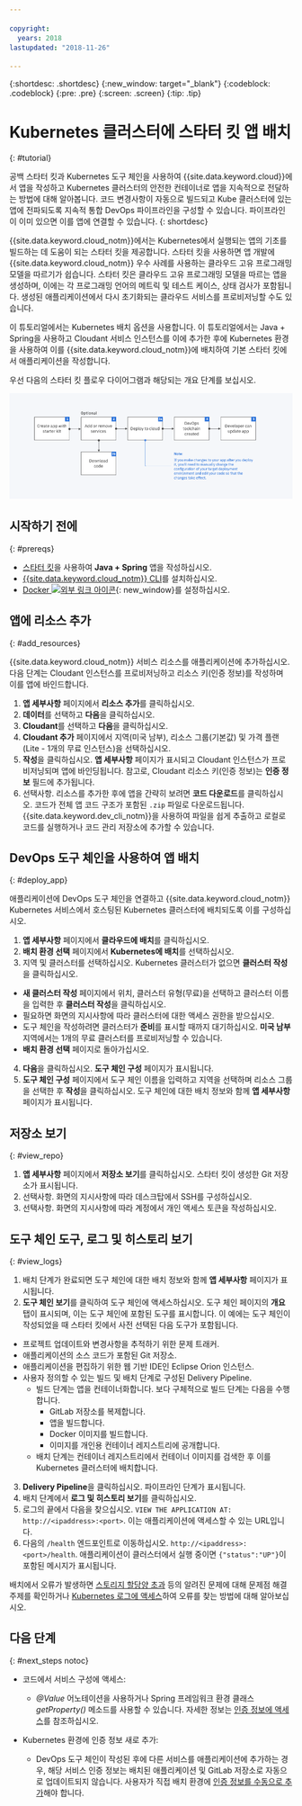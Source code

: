 ```yaml
---

copyright:
  years: 2018
lastupdated: "2018-11-26"

---
```


{:shortdesc: .shortdesc}
{:new_window: target="_blank"}
{:codeblock: .codeblock}
{:pre: .pre}
{:screen: .screen}
{:tip: .tip}

# Kubernetes 클러스터에 스타터 킷 앱 배치
{: #tutorial}

공백 스타터 킷과 Kubernetes 도구 체인을 사용하여 {{site.data.keyword.cloud}}에서 앱을 작성하고 Kubernetes 클러스터의 안전한 컨테이너로 앱을 지속적으로 전달하는 방법에 대해 알아봅니다. 코드 변경사항이 자동으로 빌드되고 Kube 클러스터에 있는 앱에 전파되도록 지속적 통합 DevOps 파이프라인을 구성할 수 있습니다. 파이프라인이 이미 있으면 이를 앱에 연결할 수 있습니다.
{: shortdesc}

{{site.data.keyword.cloud_notm}}에서는 Kubernetes에서 실행되는 앱의 기초를 빌드하는 데 도움이 되는 스타터 킷을 제공합니다. 스타터 킷을 사용하면 앱 개발에 {{site.data.keyword.cloud_notm}} 우수 사례를 사용하는 클라우드 고유 프로그래밍 모델을 따르기가 쉽습니다. 스타터 킷은 클라우드 고유 프로그래밍 모델을 따르는 앱을 생성하며, 이에는 각 프로그래밍 언어의 메트릭 및 테스트 케이스, 상태 검사가 포함됩니다. 생성된 애플리케이션에서 다시 초기화되는 클라우드 서비스를 프로비저닝할 수도 있습니다. 

이 튜토리얼에서는 Kubernetes 배치 옵션을 사용합니다. 이 튜토리얼에서는 Java + Spring을 사용하고 Cloudant 서비스 인스턴스를 이에 추가한 후에 Kubernetes 환경을 사용하여 이를 {{site.data.keyword.cloud_notm}}에 배치하여 기본 스타터 킷에서 애플리케이션을 작성합니다. 

우선 다음의 스타터 킷 플로우 다이어그램과 해당되는 개요 단계를 보십시오. 

![스타터 킷 플로우 다이어그램](../images/starterkit-flow.png) 

## 시작하기 전에
{: #prereqs}

* [스타터 킷](/docs/apps/tutorials/tutorial_starter-kit.html)을 사용하여 **Java + Spring** 앱을 작성하십시오. 
* [{{site.data.keyword.cloud_notm}} CLI](/docs/cli/index.html)를 설치하십시오. 
* [Docker ![외부 링크 아이콘](../../icons/launch-glyph.svg "외부 링크 아이콘")](https://www.docker.com/get-started){: new_window}를 설정하십시오. 

## 앱에 리소스 추가
{: #add_resources}

{{site.data.keyword.cloud_notm}} 서비스 리소스를 애플리케이션에 추가하십시오. 다음 단계는 Cloudant 인스턴스를 프로비저닝하고 리소스 키(인증 정보)를 작성하며 이를 앱에 바인드합니다. 

1. **앱 세부사항** 페이지에서 **리소스 추가**를 클릭하십시오. 
2. **데이터**를 선택하고 **다음**을 클릭하십시오. 
3. **Cloudant**를 선택하고 **다음**을 클릭하십시오. 
4. **Cloudant 추가** 페이지에서 지역(미국 남부), 리소스 그룹(기본값) 및 가격 플랜(Lite - 1개의 무료 인스턴스)을 선택하십시오. 
5. **작성**을 클릭하십시오. **앱 세부사항** 페이지가 표시되고 Cloudant 인스턴스가 프로비저닝되며 앱에 바인딩됩니다. 참고로, Cloudant 리소스 키(인증 정보)는 **인증 정보** 필드에 추가됩니다. 
6. 선택사항. 리소스를 추가한 후에 앱을 간략히 보려면 **코드 다운로드**를 클릭하십시오. 코드가 전체 앱 코드 구조가 포함된 `.zip` 파일로 다운로드됩니다. {{site.data.keyword.dev_cli_notm}}을 사용하여 파일을 쉽게 추출하고 로컬로 코드를 실행하거나 코드 관리 저장소에 추가할 수 있습니다.

## DevOps 도구 체인을 사용하여 앱 배치
{: #deploy_app}

애플리케이션에 DevOps 도구 체인을 연결하고 {{site.data.keyword.cloud_notm}} Kubernetes 서비스에서 호스팅된 Kubernetes 클러스터에 배치되도록 이를 구성하십시오. 

1. **앱 세부사항** 페이지에서 **클라우드에 배치**를 클릭하십시오. 
2. **배치 환경 선택** 페이지에서 **Kubernetes에 배치**를 선택하십시오. 
3. 지역 및 클러스터를 선택하십시오. Kubernetes 클러스터가 없으면 **클러스터 작성**을 클릭하십시오. 
  * **새 클러스터 작성** 페이지에서 위치, 클러스터 유형(무료)을 선택하고 클러스터 이름을 입력한 후 **클러스터 작성**을 클릭하십시오. 
  * 필요하면 화면의 지시사항에 따라 클러스터에 대한 액세스 권한을 받으십시오. 
  * 도구 체인을 작성하려면 클러스터가 **준비**를 표시할 때까지 대기하십시오. **미국 남부** 지역에서는 1개의 무료 클러스터를 프로비저닝할 수 있습니다. 
  * **배치 환경 선택** 페이지로 돌아가십시오. 
4. **다음**을 클릭하십시오. **도구 체인 구성** 페이지가 표시됩니다. 
5. **도구 체인 구성** 페이지에서 도구 체인 이름을 입력하고 지역을 선택하며 리소스 그룹을 선택한 후 **작성**을 클릭하십시오. 도구 체인에 대한 배치 정보와 함께 **앱 세부사항** 페이지가 표시됩니다. 

## 저장소 보기
{: #view_repo}

1. **앱 세부사항** 페이지에서 **저장소 보기**를 클릭하십시오. 스타터 킷이 생성한 Git 저장소가 표시됩니다. 
2. 선택사항. 화면의 지시사항에 따라 데스크탑에서 SSH를 구성하십시오. 
3. 선택사항. 화면의 지시사항에 따라 계정에서 개인 액세스 토큰을 작성하십시오. 

## 도구 체인 도구, 로그 및 히스토리 보기
{: #view_logs}

1. 배치 단계가 완료되면 도구 체인에 대한 배치 정보와 함께 **앱 세부사항** 페이지가 표시됩니다. 
2. **도구 체인 보기**를 클릭하여 도구 체인에 액세스하십시오. 도구 체인 페이지의 **개요** 탭이 표시되며, 이는 도구 체인에 포함된 도구를 표시합니다. 이 예에는 도구 체인이 작성되었을 때 스타터 킷에서 사전 선택된 다음 도구가 포함됩니다. 
  * 프로젝트 업데이트와 변경사항을 추적하기 위한 문제 트래커. 
  * 애플리케이션의 소스 코드가 포함된 Git 저장소. 
  * 애플리케이션을 편집하기 위한 웹 기반 IDE인 Eclipse Orion 인스턴스. 
  * 사용자 정의할 수 있는 빌드 및 배치 단계로 구성된 Delivery Pipeline. 
	 * 빌드 단계는 앱을 컨테이너화합니다. 보다 구체적으로 빌드 단계는 다음을 수행합니다. 
	   * GitLab 저장소를 복제합니다. 
	   * 앱을 빌드합니다. 
	   * Docker 이미지를 빌드합니다. 
	   * 이미지를 개인용 컨테이너 레지스트리에 공개합니다. 
	 * 배치 단계는 컨테이너 레지스트리에서 컨테이너 이미지를 검색한 후 이를 Kubernetes 클러스터에 배치합니다. 
3. **Delivery Pipeline**을 클릭하십시오. 파이프라인 단계가 표시됩니다. 
4. 배치 단계에서 **로그 및 히스토리 보기**를 클릭하십시오.
5. 로그의 끝에서 다음을 찾으십시오. `VIEW THE APPLICATION AT: http://<ipaddress>:<port>`. 이는 애플리케이션에 액세스할 수 있는 URL입니다. 
6. 다음의 `/health` 엔드포인트로 이동하십시오. `http://<ipaddress>:<port>/health`. 애플리케이션이 클러스터에서 실행 중이면 `{"status":"UP"}`이 포함된 메시지가 표시됩니다. 

배치에서 오류가 발생하면 [스토리지 할당양 초과](/docs/apps/ts_apps.html#exceed_quota) 등의 알려진 문제에 대해 문제점 해결 주제를 확인하거나 [Kubernetes 로그에 액세스](/docs/apps/ts_apps.html#access_kube_logs)하여 오류를 찾는 방법에 대해 알아보십시오. 

## 다음 단계
{: #next_steps notoc}

* 코드에서 서비스 구성에 액세스:
	- _@Value_ 어노테이션을 사용하거나 Spring 프레임워크 환경 클래스 _getProperty()_ 메소드를 사용할 수 있습니다. 자세한 정보는 [인증 정보에 액세스](/docs/java-spring/configuration.html#configuration#accessing-credentials)를 참조하십시오. 

* Kubernetes 환경에 인증 정보 새로 추가:
	- DevOps 도구 체인이 작성된 후에 다른 서비스를 애플리케이션에 추가하는 경우, 해당 서비스 인증 정보는 배치된 애플리케이션 및 GitLab 저장소로 자동으로 업데이트되지 않습니다. 사용자가 직접 배치 환경에 [인증 정보를 수동으로 추가](/docs/apps/creds_kube.html#sk_kube)해야 합니다. 

